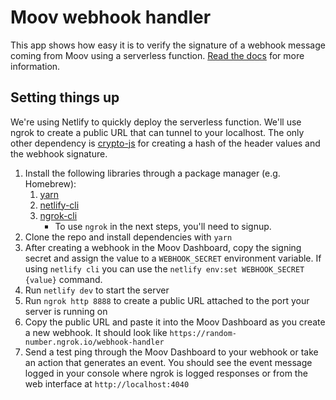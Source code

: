 # Moov webhook handler

This app shows how easy it is to verify the signature of a webhook message coming from Moov using a serverless function. [Read the docs](https://docs.moov.io/guides/developer-tools/webhooks/) for more information.

## Setting things up
We're using Netlify to quickly deploy the serverless function. We'll use ngrok to create a public URL that can tunnel to your localhost. The only other dependency is [crypto-js](https://github.com/brix/crypto-js) for creating a hash of the header values and the webhook signature.

1. Install the following libraries through a package manager (e.g. Homebrew):
    1. [yarn](https://classic.yarnpkg.com/lang/en/docs/cli/)
    1. [netlify-cli](https://docs.netlify.com/cli/get-started/)
    2. [ngrok-cli](https://ngrok.com/docs/agent/cli/)
        - To use `ngrok` in the next steps, you'll need to signup.
2. Clone the repo and install dependencies with `yarn`
3. After creating a webhook in the Moov Dashboard, copy the signing secret and assign the value to a `WEBHOOK_SECRET` environment variable. If using `netlify cli` you can use the `netlify env:set WEBHOOK_SECRET {value}` command.
4. Run `netlify dev` to start the server
5. Run `ngrok http 8888` to create a public URL attached to the port your server is running on
6. Copy the public URL and paste it into the Moov Dashboard as you create a new webhook. It should look like `https://random-number.ngrok.io/webhook-handler`
7. Send a test ping through the Moov Dashboard to your webhook or take an action that generates an event. You should see the event message logged in your console where ngrok is logged responses or from the web interface at `http://localhost:4040`
